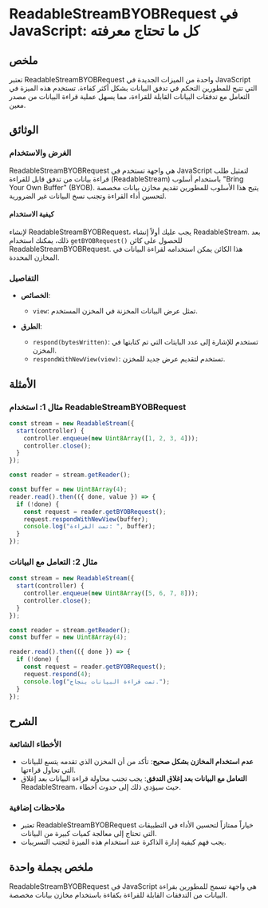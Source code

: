 <!--
Meta Description: # ReadableStreamBYOBRequest في JavaScript: كل ما تحتاج معرفته ## ملخص تعتبر ReadableStreamBYOBRequest واحدة من الميزات الجديدة في JavaScript التي تتيح...
Meta Keywords: البيانات, readablestreambyobrequest, const, javascript, new
-->

# ReadableStreamBYOBRequest في JavaScript: كل ما تحتاج معرفته

## ملخص
تعتبر ReadableStreamBYOBRequest واحدة من الميزات الجديدة في JavaScript التي تتيح للمطورين التحكم في تدفق البيانات بشكل أكثر كفاءة. تستخدم هذه الميزة في التعامل مع تدفقات البيانات القابلة للقراءة، مما يسهل عملية قراءة البيانات من مصدر معين.

## الوثائق
### الغرض والاستخدام
ReadableStreamBYOBRequest هي واجهة تستخدم في JavaScript لتمثيل طلب قراءة بيانات من تدفق قابل للقراءة (ReadableStream) باستخدام أسلوب "Bring Your Own Buffer" (BYOB). يتيح هذا الأسلوب للمطورين تقديم مخازن بيانات مخصصة لتحسين أداء القراءة وتجنب نسخ البيانات غير الضرورية.

#### كيفية الاستخدام
لإنشاء ReadableStreamBYOBRequest، يجب عليك أولاً إنشاء ReadableStream. بعد ذلك، يمكنك استخدام `getBYOBRequest()` للحصول على كائن ReadableStreamBYOBRequest. هذا الكائن يمكن استخدامه لقراءة البيانات في المخازن المحددة.

### التفاصيل
- **الخصائص**:
  - `view`: تمثل عرض البيانات المخزنة في المخزن المستخدم.
  
- **الطرق**:
  - `respond(bytesWritten)`: تستخدم للإشارة إلى عدد البايتات التي تم كتابتها في المخزن.
  - `respondWithNewView(view)`: تستخدم لتقديم عرض جديد للمخزن.

## الأمثلة
### مثال 1: استخدام ReadableStreamBYOBRequest
```javascript
const stream = new ReadableStream({
  start(controller) {
    controller.enqueue(new Uint8Array([1, 2, 3, 4]));
    controller.close();
  }
});

const reader = stream.getReader();

const buffer = new Uint8Array(4);
reader.read().then(({ done, value }) => {
  if (!done) {
    const request = reader.getBYOBRequest();
    request.respondWithNewView(buffer);
    console.log("تمت القراءة: ", buffer);
  }
});
```

### مثال 2: التعامل مع البيانات
```javascript
const stream = new ReadableStream({
  start(controller) {
    controller.enqueue(new Uint8Array([5, 6, 7, 8]));
    controller.close();
  }
});

const reader = stream.getReader();
const buffer = new Uint8Array(4);

reader.read().then(({ done }) => {
  if (!done) {
    const request = reader.getBYOBRequest();
    request.respond(4);
    console.log("تمت قراءة البيانات بنجاح.");
  }
});
```

## الشرح
### الأخطاء الشائعة
- **عدم استخدام المخازن بشكل صحيح**: تأكد من أن المخزن الذي تقدمه يتسع للبيانات التي تحاول قراءتها.
- **التعامل مع البيانات بعد إغلاق التدفق**: يجب تجنب محاولة قراءة البيانات بعد إغلاق ReadableStream، حيث سيؤدي ذلك إلى حدوث أخطاء.

### ملاحظات إضافية
- تعتبر ReadableStreamBYOBRequest خياراً ممتازاً لتحسين الأداء في التطبيقات التي تحتاج إلى معالجة كميات كبيرة من البيانات.
- يجب فهم كيفية إدارة الذاكرة عند استخدام هذه الميزة لتجنب التسريبات.

## ملخص بجملة واحدة
ReadableStreamBYOBRequest في JavaScript هي واجهة تسمح للمطورين بقراءة البيانات من التدفقات القابلة للقراءة بكفاءة باستخدام مخازن بيانات مخصصة.